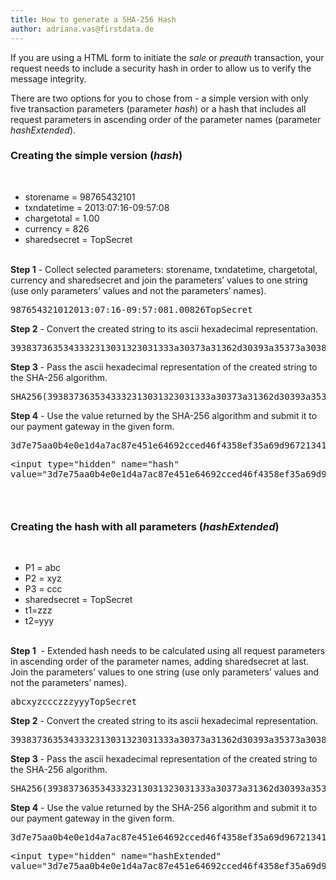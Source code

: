 ```yaml
---
title: How to generate a SHA-256 Hash
author: adriana.vas@firstdata.de
---
```


If you are using a HTML form to initiate the _sale_ or _preauth_ transaction, your request needs to include a security hash in order to allow us to verify the message integrity.

There are two options for you to chose from - a simple version with only five transaction parameters (parameter _hash_) or a hash that includes all request parameters in ascending order of the parameter names (parameter _hashExtended_).

### Creating the simple version (_hash_)  
&nbsp;

  * storename = 98765432101
  * txndatetime = 2013:07:16-09:57:08
  * chargetotal = 1.00
  * currency = 826
  * sharedsecret = TopSecret  
    &nbsp;

**Step 1** - Collect selected parameters: storename, txndatetime, chargetotal, currency and sharedsecret and join the parameters’ values to one string (use only parameters’ values and not the parameters’ names).

<pre>987654321012013:07:16-09:57:081.00826TopSecret</pre>

**Step 2** - Convert the created string to its ascii hexadecimal representation.

<pre>3938373635343332313031323031333a30373a31362d30393a35373a3038312e3030383236546f70536563726574</pre>

**Step 3** - Pass the ascii hexadecimal representation of the created string to the SHA-256 algorithm.

<pre>SHA256(3938373635343332313031323031333a30373a31362d30393a35373a3038312e3030383236546f70536563726574)</pre>

**Step 4** - Use the value returned by the SHA-256 algorithm and submit it to our payment gateway in the given form.

<pre>3d7e75aa0b4e0e1d4a7ac87e451e64692cced46f4358ef35a69d96721341243c</pre>

<pre>&lt;input type="hidden" name="hash"
value="3d7e75aa0b4e0e1d4a7ac87e451e64692cced46f4358ef35a69d96721341243c"/&gt;</pre>

### &nbsp;

### Creating the hash with all parameters (_hashExtended_)  
&nbsp;

  * P1 = abc
  * P2 = xyz
  * P3 = ccc
  * sharedsecret = TopSecret
  * t1=zzz
  * t2=yyy  
    &nbsp;

**Step 1**&nbsp; - Extended hash needs to be calculated using all request parameters in ascending order of the parameter names, adding sharedsecret at last. Join the parameters’ values to one string (use only parameters’ values and not the parameters’ names).

<pre>abcxyzccczzzyyyTopSecret</pre>

  
**Step 2** - Convert the created string to its ascii hexadecimal representation.

<pre>3938373635343332313031323031333a30373a31362d30393a35373a3038312e3030383236546f70536563726574</pre>

**Step 3** - Pass the ascii hexadecimal representation of the created string to the SHA-256 algorithm.

<pre>SHA256(3938373635343332313031323031333a30373a31362d30393a35373a3038312e3030383236546f70536563726574)</pre>

**Step 4** - Use the value returned by the SHA-256 algorithm and submit it to our payment gateway in the given form.

<pre>3d7e75aa0b4e0e1d4a7ac87e451e64692cced46f4358ef35a69d96721341243c</pre>

<pre>&lt;input type="hidden" name="hashExtended"
value="3d7e75aa0b4e0e1d4a7ac87e451e64692cced46f4358ef35a69d96721341243c"/&gt;</pre>

&nbsp;
